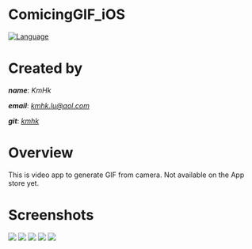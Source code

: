 # ComicingGIF_iOS

[![Language](https://img.shields.io/badge/language-Objective--C-yellow.svg?style=flat)]()


# Created by

**_name_**:		_KmHk_

**_email_**:	[_kmhk.lu@aol.com_](mailto:kmhk.lu@aol.com)

**_git_**:		[_kmhk_](https://github.com/kmhk)


# Overview

This is video app to generate GIF from camera. Not available on the App store yet.


# Screenshots

![](../../downloads/01.jpg)
![](../../downloads/02.jpg)
![](../../downloads/03.jpg)
![](../../downloads/04.jpg)
![](../../downloads/05.jpg)
